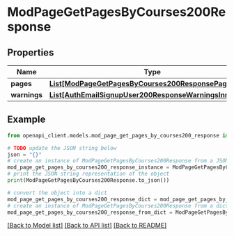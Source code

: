 # ModPageGetPagesByCourses200Response


## Properties

Name | Type | Description | Notes
------------ | ------------- | ------------- | -------------
**pages** | [**List[ModPageGetPagesByCourses200ResponsePagesInner]**](ModPageGetPagesByCourses200ResponsePagesInner.md) |  | 
**warnings** | [**List[AuthEmailSignupUser200ResponseWarningsInner]**](AuthEmailSignupUser200ResponseWarningsInner.md) |  | [optional] 

## Example

```python
from openapi_client.models.mod_page_get_pages_by_courses200_response import ModPageGetPagesByCourses200Response

# TODO update the JSON string below
json = "{}"
# create an instance of ModPageGetPagesByCourses200Response from a JSON string
mod_page_get_pages_by_courses200_response_instance = ModPageGetPagesByCourses200Response.from_json(json)
# print the JSON string representation of the object
print(ModPageGetPagesByCourses200Response.to_json())

# convert the object into a dict
mod_page_get_pages_by_courses200_response_dict = mod_page_get_pages_by_courses200_response_instance.to_dict()
# create an instance of ModPageGetPagesByCourses200Response from a dict
mod_page_get_pages_by_courses200_response_from_dict = ModPageGetPagesByCourses200Response.from_dict(mod_page_get_pages_by_courses200_response_dict)
```
[[Back to Model list]](../README.md#documentation-for-models) [[Back to API list]](../README.md#documentation-for-api-endpoints) [[Back to README]](../README.md)


